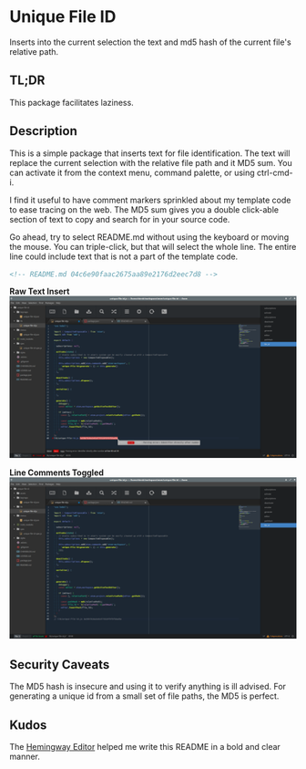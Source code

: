 # Unique File ID

Inserts into the current selection the text and md5 hash of the current file's relative path.

## TL;DR ##

This package facilitates laziness.

## Description ##

This is a simple package that inserts text for file identification. The text will replace the current selection with the relative file path and it MD5 sum. You can activate it from the context menu, command palette, or using ctrl-cmd-i.

I find it useful to have comment markers sprinkled about my template code to ease tracing on the web. The MD5 sum gives you a double click-able section of text to copy and search for in your source code.

Go ahead, try to select README.md without using the keyboard or moving the mouse. You can triple-click, but that will select the whole line. The entire line could include text that is not a part of the template code.

```html
<!-- README.md 04c6e90faac2675aa89e2176d2eec7d8 -->
```

**Raw Text Insert**
![Raw Text Insert](https://github.com/infomaniac50/atom-unique-file-id/raw/master/assets/raw-text-insert.png)

**Line Comments Toggled**
![Editor Toggle Line Comments](https://github.com/infomaniac50/atom-unique-file-id/raw/master/assets/editor_toggle-line-comments.png)

## Security Caveats ##

The MD5 hash is insecure and using it to verify anything is ill advised. For generating a unique id from a small set of file paths, the MD5 is perfect.

## Kudos ##

The [Hemingway Editor](http://www.hemingwayapp.com/) helped me write this README in a bold and clear manner.
